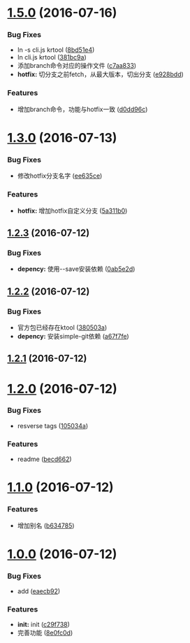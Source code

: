 <a name="1.5.0"></a>
# [1.5.0](f2e/ktool/compare/v1.3.0...v1.5.0) (2016-07-16)


### Bug Fixes

* ln -s cli.js krtool ([8bd51e4](f2e/ktool/commits/8bd51e4))
* ln cli.js krtool ([381bc9a](f2e/ktool/commits/381bc9a))
* 添加branch命令对应的操作文件 ([c7aa833](f2e/ktool/commits/c7aa833))
* **hotfix:** 切分支之前fetch，从最大版本，切出分支 ([e928bdd](f2e/ktool/commits/e928bdd))


### Features

* 增加branch命令，功能与hotfix一致 ([d0dd96c](f2e/ktool/commits/d0dd96c))



<a name="1.3.0"></a>
# [1.3.0](f2e/ktool/compare/v1.2.3...v1.3.0) (2016-07-13)


### Bug Fixes

* 修改hotfix分支名字 ([ee635ce](f2e/ktool/commits/ee635ce))


### Features

* **hotfix:** 增加hotfix自定义分支 ([5a311b0](f2e/ktool/commits/5a311b0))



<a name="1.2.3"></a>
## [1.2.3](f2e/ktool/compare/v1.2.2...v1.2.3) (2016-07-12)


### Bug Fixes

* **depency:** 使用--save安装依赖 ([0ab5e2d](f2e/ktool/commits/0ab5e2d))



<a name="1.2.2"></a>
## [1.2.2](f2e/ktool/compare/v1.2.1...v1.2.2) (2016-07-12)


### Bug Fixes

* 官方包已经存在ktool ([380503a](f2e/ktool/commits/380503a))
* **depency:** 安装simple-git依赖 ([a67f7fe](f2e/ktool/commits/a67f7fe))



<a name="1.2.1"></a>
## [1.2.1](f2e/ktool/compare/v1.2.0...v1.2.1) (2016-07-12)



<a name="1.2.0"></a>
# [1.2.0](f2e/ktool/compare/v1.1.0...v1.2.0) (2016-07-12)


### Bug Fixes

* resverse tags ([105034a](f2e/ktool/commits/105034a))


### Features

* readme ([becd662](f2e/ktool/commits/becd662))



<a name="1.1.0"></a>
# [1.1.0](f2e/ktool/compare/v1.0.0...v1.1.0) (2016-07-12)


### Features

* 增加别名 ([b634785](f2e/ktool/commits/b634785))



<a name="1.0.0"></a>
# [1.0.0](f2e/ktool/compare/c29f738...v1.0.0) (2016-07-12)


### Bug Fixes

* add ([eaecb92](f2e/ktool/commits/eaecb92))


### Features

* **init:** init ([c29f738](f2e/ktool/commits/c29f738))
* 完善功能 ([8e0fc0d](f2e/ktool/commits/8e0fc0d))



